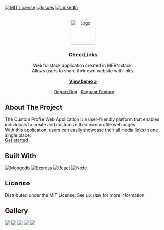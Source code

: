 
[![MIT License][license-shield]][license-url]
[![Issues][issues-shield]][issues-url]
[![LinkedIn][linkedin-shield]][linkedin-url]


<br />
<div align="center">
  <a href="https://github.com/MichalScigalski/check-links-app">
    <img src="https://github.com/MichalScigalski/check-links-app/assets/38386731/f7e7de4d-e31e-40e5-8551-b3be190e56bd" alt="Logo"  height="80">
  </a>

<h3 align="center">CheckLinks</h3>

  <p align="center">
    Web fullstack application created in MERN stack. <br />
    Allows users to share their own website with links.
    <br />
    <br />
    <a href="https://checklinks.vercel.app/" target="_blank"><strong>View Demo »</strong></a>
    <br />
    <br />
    ·
    <a href="https://github.com/MichalScigalski/check-links-app/issues">Report Bug</a>
    ·
    <a href="https://github.com/MichalScigalski/check-links-app/issues">Request Feature</a>
  </p>
</div>

## About The Project

The Custom Profile Web Application is a user-friendly platform that enables individuals to create and customize their own profile web pages.<br />With this application, users can easily showcase their all media links in one single place. <br />
[Get started](https://checklinks.vercel.app/)
<br />


## Built With

 [![Mongodb][Mongodb]][Mongodb-url]
 [![Express][Express]][Express-url]
 [![React][React]][React-url]
 [![Node][Node]][Node-url]
<br />


## License

Distributed under the MIT License. See `LICENSE` for more information.
<br />

## Gallery
<img src="https://github.com/MichalScigalski/check-links-app/assets/38386731/3f03babe-f36f-4090-822c-2436834ab7c1" />
<img src="https://github.com/MichalScigalski/check-links-app/assets/38386731/61414890-c2b9-4d58-ae59-2cb52e926684" />
<img src="https://github.com/MichalScigalski/check-links-app/assets/38386731/93f9d98a-c6b4-45ae-8de9-70e1ed1a4064" />
<img src="https://github.com/MichalScigalski/check-links-app/assets/38386731/d553c19b-593e-4055-9093-23b2caf89876" />
<img src="https://github.com/MichalScigalski/check-links-app/assets/38386731/a529d933-41e8-47c0-acbe-ff4faf492ac8" />

[license-shield]: https://img.shields.io/github/license/MichalScigalski/check-links-app.svg?style=for-the-badge
[license-url]: https://github.com/MichalScigalski/check-links-app/blob/master/LICENSE
[issues-shield]: https://img.shields.io/github/issues/MichalScigalski/check-links-app.svg?style=for-the-badge
[issues-url]: https://github.com/MichalScigalski/check-links-app/issues
[linkedin-shield]: https://img.shields.io/badge/-LinkedIn-black.svg?style=for-the-badge&logo=linkedin&colorB=555
[linkedin-url]: https://www.linkedin.com/in/michalscigalski/
[React]: https://img.shields.io/badge/React-20232A?style=for-the-badge&logo=react&logoColor=61DAFB
[React-url]: https://reactjs.org/
[Mongodb]: https://img.shields.io/badge/MongoDB-4EA94B?style=for-the-badge&logo=mongodb&logoColor=white
[Mongodb-url]: https://www.mongodb.com/
[Express]: https://img.shields.io/badge/Express.js-404D59?style=for-the-badge
[Express-url]: https://expressjs.com/
[Node]: https://img.shields.io/badge/Node.js-43853D?style=for-the-badge&logo=node.js&logoColor=white
[Node-url]: https://nodejs.org/en
